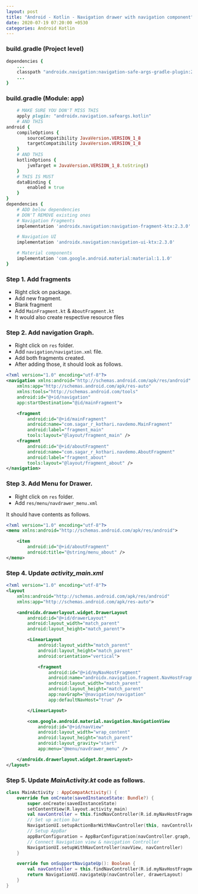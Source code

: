 ```yaml
---
layout: post
title: "Android - Kotlin - Navigation drawer with navigation component"
date: 2020-07-19 07:20:00 +0530
categories: Android Kotlin
---
```


### build.gradle (Project level)

```rb
dependencies {
    ...
    classpath "androidx.navigation:navigation-safe-args-gradle-plugin:2.3.0"
    ...
}
```


### build.gradle (Module: app)

```rb
    # MAKE SURE YOU DON'T MISS THIS
    apply plugin: "androidx.navigation.safeargs.kotlin"
    # AND THIS
android {
    compileOptions {
        sourceCompatibility JavaVersion.VERSION_1_8
        targetCompatibility JavaVersion.VERSION_1_8
    }
    # AND THIS
    kotlinOptions {
        jvmTarget = JavaVersion.VERSION_1_8.toString()
    }
    # THIS IS MUST
    dataBinding {
        enabled = true
    }
}
dependencies {
    # ADD below dependencies
    # DON'T REMOVE existing ones
    # Navigation Fragments
    implementation 'androidx.navigation:navigation-fragment-ktx:2.3.0'

    # Navigation UI
    implementation 'androidx.navigation:navigation-ui-ktx:2.3.0'

    # Material components
    implementation 'com.google.android.material:material:1.1.0'
}
```

### Step 1. Add fragments

- Right click on package. 
- Add new fragment.
- Blank fragment
- Add `MainFragment.kt` & `AboutFragment.kt`
- It would also create respective resource files

### Step 2. Add navigation Graph.

- Right click on `res` folder.
- Add `navigation/navigation.xml` file.
- Add both fragments created.
- After adding those, it should look as follows.

```xml
<?xml version="1.0" encoding="utf-8"?>
<navigation xmlns:android="http://schemas.android.com/apk/res/android"
    xmlns:app="http://schemas.android.com/apk/res-auto"
    xmlns:tools="http://schemas.android.com/tools"
    android:id="@+id/navigation"
    app:startDestination="@id/mainFragment">

    <fragment
        android:id="@+id/mainFragment"
        android:name="com.sagar_r_kothari.navdemo.MainFragment"
        android:label="fragment_main"
        tools:layout="@layout/fragment_main" />
    <fragment
        android:id="@+id/aboutFragment"
        android:name="com.sagar_r_kothari.navdemo.AboutFragment"
        android:label="fragment_about"
        tools:layout="@layout/fragment_about" />
</navigation>
```

### Step 3. Add Menu for Drawer.

- Right click on `res` folder.
- Add `res/menu/navdrawer_menu.xml`

It should have contents as follows.

```xml
<?xml version="1.0" encoding="utf-8"?>
<menu xmlns:android="http://schemas.android.com/apk/res/android">

    <item
        android:id="@+id/aboutFragment"
        android:title="@string/menu_about" />
</menu>
```

### Step 4. Update ***activity_main.xml***

```xml
<?xml version="1.0" encoding="utf-8"?>
<layout
    xmlns:android="http://schemas.android.com/apk/res/android"
    xmlns:app="http://schemas.android.com/apk/res-auto">

    <androidx.drawerlayout.widget.DrawerLayout
        android:id="@+id/drawerLayout"
        android:layout_width="match_parent"
        android:layout_height="match_parent">

        <LinearLayout
            android:layout_width="match_parent"
            android:layout_height="match_parent"
            android:orientation="vertical">

            <fragment
                android:id="@+id/myNavHostFragment"
                android:name="androidx.navigation.fragment.NavHostFragment"
                android:layout_width="match_parent"
                android:layout_height="match_parent"
                app:navGraph="@navigation/navigation"
                app:defaultNavHost="true" />

        </LinearLayout>

        <com.google.android.material.navigation.NavigationView
            android:id="@+id/navView"
            android:layout_width="wrap_content"
            android:layout_height="match_parent"
            android:layout_gravity="start"
            app:menu="@menu/navdrawer_menu" />

    </androidx.drawerlayout.widget.DrawerLayout>
</layout>
```

### Step 5. Update ***MainActivity.kt*** code as follows.

```kt
class MainActivity : AppCompatActivity() {
    override fun onCreate(savedInstanceState: Bundle?) {
        super.onCreate(savedInstanceState)
        setContentView(R.layout.activity_main)
        val navController = this.findNavController(R.id.myNavHostFragment)
        // Set up action bar
        NavigationUI.setupActionBarWithNavController(this, navController, drawerLayout)
        // Setup AppBar
        appBarConfiguration = AppBarConfiguration(navController.graph, drawerLayout)
        // Connect Navigation view & navigation Controller
        NavigationUI.setupWithNavController(navView, navController)
    }

    override fun onSupportNavigateUp(): Boolean {
        val navController = this.findNavController(R.id.myNavHostFragment)
        return NavigationUI.navigateUp(navController, drawerLayout)
    }
}
```